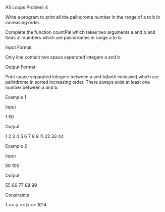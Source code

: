 AS Loops Problem 4

Write a program to print all the palindrome number in the range of a to b in increasing order.

Complete the function countPal which takes two arguments a and b and finds all numbers which are palindromes in range a to b.

Input Format

Only line contain two space separated integers a and b

Output Format

Print space separated integers between a and b(both inclusive) which are palindrome in sorted increasing order. There always exist at least one number between a and b.

Example 1

Input

1 50

Output

1 2 3 4 5 6 7 8 9 11 22 33 44

Example 2

Input

50 100

Output

55 66 77 88 99

Constraints

1 <= a <= b <= 10^4
